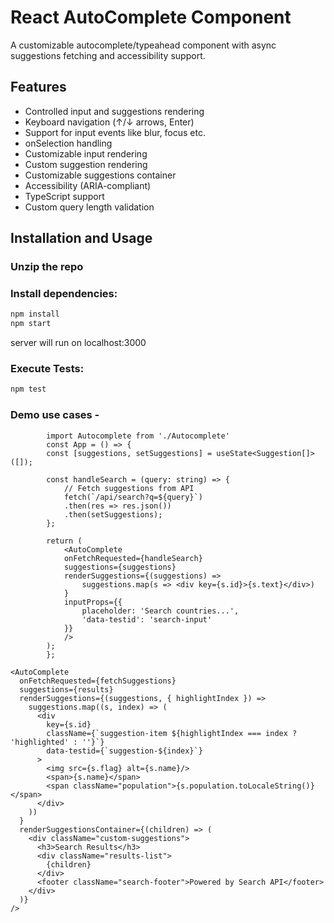 # React AutoComplete Component

A customizable autocomplete/typeahead component with async suggestions fetching and accessibility support.

## Features

- Controlled input and suggestions rendering
- Keyboard navigation (↑/↓ arrows, Enter)
- Support for input events like blur, focus etc.
- onSelection handling
- Customizable input rendering
- Custom suggestion rendering
- Customizable suggestions container
- Accessibility (ARIA-compliant)
- TypeScript support
- Custom query length validation

## Installation and Usage

### Unzip the repo

### Install dependencies:

```bash
npm install
npm start
```

server will run on localhost:3000

### Execute Tests:

```bash
npm test
```

### Demo use cases -

```
        import Autocomplete from './Autocomplete'
        const App = () => {
        const [suggestions, setSuggestions] = useState<Suggestion[]>([]);

        const handleSearch = (query: string) => {
            // Fetch suggestions from API
            fetch(`/api/search?q=${query}`)
            .then(res => res.json())
            .then(setSuggestions);
        };

        return (
            <AutoComplete
            onFetchRequested={handleSearch}
            suggestions={suggestions}
            renderSuggestions={(suggestions) => 
                suggestions.map(s => <div key={s.id}>{s.text}</div>)
            }
            inputProps={{ 
                placeholder: 'Search countries...',
                'data-testid': 'search-input'
            }}
            />
        );
        };
```


```
<AutoComplete
  onFetchRequested={fetchSuggestions}
  suggestions={results}
  renderSuggestions={(suggestions, { highlightIndex }) => 
    suggestions.map((s, index) => (
      <div 
        key={s.id}
        className={`suggestion-item ${highlightIndex === index ? 'highlighted' : ''}`}
        data-testid={`suggestion-${index}`}
      >
        <img src={s.flag} alt={s.name}/>
        <span>{s.name}</span>
        <span className="population">{s.population.toLocaleString()}</span>
      </div>
    ))
  }
  renderSuggestionsContainer={(children) => (
    <div className="custom-suggestions">
      <h3>Search Results</h3>
      <div className="results-list">
        {children}
      </div>
      <footer className="search-footer">Powered by Search API</footer>
    </div>
  )}
/>

```
